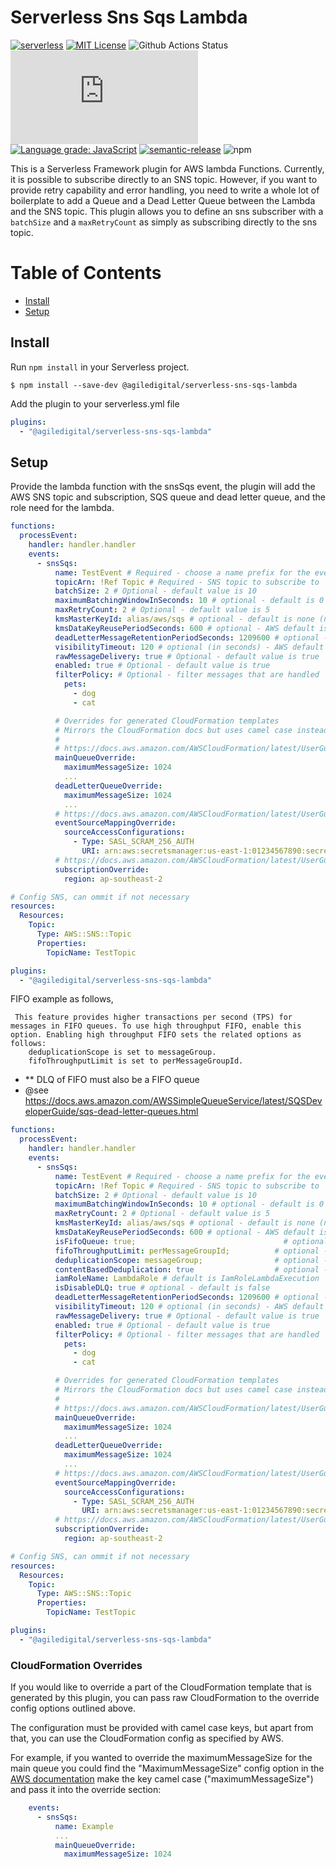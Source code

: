 # Serverless Sns Sqs Lambda

[![serverless](http://public.serverless.com/badges/v3.svg)](http://www.serverless.com)
[![MIT License](http://img.shields.io/badge/license-MIT-blue.svg?style=flat)](LICENSE)
![Github Actions Status](https://github.com/agiledigital/serverless-sns-sqs-lambda/workflows/Node.js%20CI/badge.svg?branch=master)
[![Type Coverage](https://img.shields.io/badge/dynamic/json.svg?label=type-coverage&prefix=%E2%89%A5&suffix=%&query=$.typeCoverage.atLeast&uri=https%3A%2F%2Fraw.githubusercontent.com%2Fagiledigital%2Fserverless-sns-sqs-lambda%2Fmaster%2Fpackage.json)](https://github.com/plantain-00/type-coverage)
[![Language grade: JavaScript](https://img.shields.io/lgtm/grade/javascript/g/agiledigital/serverless-sns-sqs-lambda.svg?logo=lgtm&logoWidth=18)](https://lgtm.com/projects/g/agiledigital/serverless-sns-sqs-lambda/context:javascript)
[![semantic-release](https://img.shields.io/badge/%20%20%F0%9F%93%A6%F0%9F%9A%80-semantic--release-e10079.svg)](https://github.com/semantic-release/semantic-release)
![npm](https://img.shields.io/npm/v/@agiledigital/serverless-sns-sqs-lambda)

This is a Serverless Framework plugin for AWS lambda Functions. Currently, it
is possible to subscribe directly to an SNS topic. However, if you want to
provide retry capability and error handling, you need to write a whole lot of
boilerplate to add a Queue and a Dead Letter Queue between the Lambda and the
SNS topic. This plugin allows you to define an sns subscriber with a `batchSize`
and a `maxRetryCount` as simply as subscribing directly to the sns topic.

# Table of Contents

- [Install](#install)
- [Setup](#setup)

## Install

Run `npm install` in your Serverless project.

`$ npm install --save-dev @agiledigital/serverless-sns-sqs-lambda`

Add the plugin to your serverless.yml file

```yml
plugins:
  - "@agiledigital/serverless-sns-sqs-lambda"
```

## Setup

Provide the lambda function with the snsSqs event, the plugin will add the AWS SNS topic and subscription, SQS queue and dead letter queue, and the role need for the lambda.

```yml
functions:
  processEvent:
    handler: handler.handler
    events:
      - snsSqs:
          name: TestEvent # Required - choose a name prefix for the event queue
          topicArn: !Ref Topic # Required - SNS topic to subscribe to
          batchSize: 2 # Optional - default value is 10
          maximumBatchingWindowInSeconds: 10 # optional - default is 0 (no batch window)
          maxRetryCount: 2 # Optional - default value is 5
          kmsMasterKeyId: alias/aws/sqs # optional - default is none (no encryption)
          kmsDataKeyReusePeriodSeconds: 600 # optional - AWS default is 300 seconds
          deadLetterMessageRetentionPeriodSeconds: 1209600 # optional - AWS default is 345600 secs (4 days)
          visibilityTimeout: 120 # optional (in seconds) - AWS default is 30 secs
          rawMessageDelivery: true # Optional - default value is true
          enabled: true # Optional - default value is true
          filterPolicy: # Optional - filter messages that are handled
            pets:
              - dog
              - cat

          # Overrides for generated CloudFormation templates
          # Mirrors the CloudFormation docs but uses camel case instead of title case
          #
          # https://docs.aws.amazon.com/AWSCloudFormation/latest/UserGuide/aws-properties-sqs-queues.html
          mainQueueOverride:
            maximumMessageSize: 1024
            ...
          deadLetterQueueOverride:
            maximumMessageSize: 1024
            ...
          # https://docs.aws.amazon.com/AWSCloudFormation/latest/UserGuide/aws-resource-lambda-eventsourcemapping.html
          eventSourceMappingOverride:
            sourceAccessConfigurations:
              - Type: SASL_SCRAM_256_AUTH
                URI: arn:aws:secretsmanager:us-east-1:01234567890:secret:MyBrokerSecretName
          # https://docs.aws.amazon.com/AWSCloudFormation/latest/UserGuide/aws-resource-sns-subscription.html
          subscriptionOverride:
            region: ap-southeast-2

# Config SNS, can ommit if not necessary
resources:
  Resources:
    Topic:
      Type: AWS::SNS::Topic
      Properties:
        TopicName: TestTopic

plugins:
  - "@agiledigital/serverless-sns-sqs-lambda"
```

FIFO example as follows,

     This feature provides higher transactions per second (TPS) for messages in FIFO queues. To use high throughput FIFO, enable this option. Enabling high throughput FIFO sets the related options as follows:
        deduplicationScope is set to messageGroup.
        fifoThroughputLimit is set to perMessageGroupId.

- \*\* DLQ of FIFO must also be a FIFO queue
- @see https://docs.aws.amazon.com/AWSSimpleQueueService/latest/SQSDeveloperGuide/sqs-dead-letter-queues.html

```yml
functions:
  processEvent:
    handler: handler.handler
    events:
      - snsSqs:
          name: TestEvent # Required - choose a name prefix for the event queue
          topicArn: !Ref Topic # Required - SNS topic to subscribe to
          batchSize: 2 # Optional - default value is 10
          maximumBatchingWindowInSeconds: 10 # optional - default is 0 (no batch window)
          maxRetryCount: 2 # Optional - default value is 5
          kmsMasterKeyId: alias/aws/sqs # optional - default is none (no encryption)
          kmsDataKeyReusePeriodSeconds: 600 # optional - AWS default is 300 seconds
          isFifoQueue: true;                                 # optional - AWS default is false
          fifoThroughputLimit: perMessageGroupId;          # optional - value : perQueue || perMessageGroupId
          deduplicationScope: messageGroup;                # optional - value : queue || messageGroup
          contentBasedDeduplication: true                  # optional - value : boolean, in fifo, either true or provide MessageDeduplicationId, will be overwrite by MessageDeduplicationId(if any) - consider to be true
          iamRoleName: LambdaRole # default is IamRoleLambdaExecution
          isDisableDLQ: true # optional - default is false
          deadLetterMessageRetentionPeriodSeconds: 1209600 # optional - AWS default is 345600 secs (4 days)
          visibilityTimeout: 120 # optional (in seconds) - AWS default is 30 secs
          rawMessageDelivery: true # Optional - default value is true
          enabled: true # Optional - default value is true
          filterPolicy: # Optional - filter messages that are handled
            pets:
              - dog
              - cat

          # Overrides for generated CloudFormation templates
          # Mirrors the CloudFormation docs but uses camel case instead of title case
          #
          # https://docs.aws.amazon.com/AWSCloudFormation/latest/UserGuide/aws-properties-sqs-queues.html
          mainQueueOverride:
            maximumMessageSize: 1024
            ...
          deadLetterQueueOverride:
            maximumMessageSize: 1024
            ...
          # https://docs.aws.amazon.com/AWSCloudFormation/latest/UserGuide/aws-resource-lambda-eventsourcemapping.html
          eventSourceMappingOverride:
            sourceAccessConfigurations:
              - Type: SASL_SCRAM_256_AUTH
                URI: arn:aws:secretsmanager:us-east-1:01234567890:secret:MyBrokerSecretName
          # https://docs.aws.amazon.com/AWSCloudFormation/latest/UserGuide/aws-resource-sns-subscription.html
          subscriptionOverride:
            region: ap-southeast-2

# Config SNS, can ommit if not necessary
resources:
  Resources:
    Topic:
      Type: AWS::SNS::Topic
      Properties:
        TopicName: TestTopic

plugins:
  - "@agiledigital/serverless-sns-sqs-lambda"
```

### CloudFormation Overrides

If you would like to override a part of the CloudFormation template
that is generated by this plugin, you can pass raw CloudFormation
to the override config options outlined above.

The configuration must be provided with camel case keys,
but apart from that, you can use the CloudFormation config
as specified by AWS.

For example, if you wanted to override the maximumMessageSize for the main queue
you could find the "MaximumMessageSize" config option in the [AWS documentation](https://docs.aws.amazon.com/AWSCloudFormation/latest/UserGuide/aws-properties-sqs-queues.html)
make the key camel case ("maximumMessageSize") and pass it into the override section:

```yaml
    events:
      - snsSqs:
          name: Example
          ...
          mainQueueOverride:
            maximumMessageSize: 1024
```
